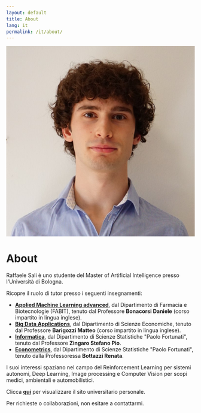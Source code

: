 ```yaml
---
layout: default
title: About
lang: it
permalink: /it/about/
---
```

<img src="/images/ProfilePic.JPG" 
     alt="Foto profilo"
     class="about-profile">

# About

Raffaele Sali è uno studente del Master of Artificial Intelligence presso l'Università di Bologna. 

Ricopre il ruolo di tutor presso i seguenti insegnamenti:
- [**Applied Machine Learning advanced**](https://www.unibo.it/it/studiare/insegnamenti-competenze-trasversali-moocs/insegnamenti/insegnamento/2024/455028), dal Dipartimento di Farmacia e Biotecnologie (FABIT), tenuto dal Professore **Bonacorsi Daniele** (corso impartito in lingua inglese).
- [**Big Data Applications**](https://www.unibo.it/it/studiare/insegnamenti-competenze-trasversali-moocs/insegnamenti/insegnamento/2024/468888), dal Dipartimento di Scienze Economiche, tenuto dal Professore **Barigozzi Matteo** (corso impartito in lingua inglese).
- [**Informatica**](https://www.unibo.it/it/studiare/insegnamenti-competenze-trasversali-moocs/insegnamenti/insegnamento/2024/403307), dal Dipartimento di Scienze Statistiche "Paolo Fortunati", tenuto dal Professore **Zingaro Stefano Pio**.
- [**Econometrics**](https://www.unibo.it/it/studiare/insegnamenti-competenze-trasversali-moocs/insegnamenti/insegnamento/2024/403286), dal Dipartimento di Scienze Statistiche "Paolo Fortunati", tenuto dalla Professoressa **Bottazzi Renata**.

I suoi interessi spaziano nel campo del Reinforcement Learning per sistemi autonomi, Deep Learning, Image processing e Computer Vision per scopi medici, ambientali e automobilistici.

Clicca [**qui**](https://www.unibo.it/sitoweb/raffaele.sali2/) per visualizzare il sito universitario personale.

Per richieste o collaborazioni, non esitare a contattarmi.
